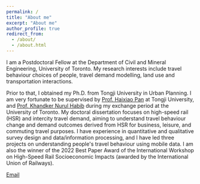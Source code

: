 ```yaml
---
permalink: /
title: "About me"
excerpt: "About me"
author_profile: true
redirect_from: 
  - /about/
  - /about.html
---
```

I am a Postdoctoral Fellow at the Department of Civil and Mineral Engineering, University of Toronto. My research interests include travel behaviour choices of people, travel demand modelling, land use and transportation interactions. 

Prior to that, I obtained my Ph.D. from Tongji University in Urban Planning. I am very fortunate to be supervised by [Prof. Haixiao Pan](https://upd-caup.tongji.edu.cn/16/70/c20527a202352/page.htm/) at Tongji University, and [Prof. Khandker Nurul Habib](https://www.khandkernurulhabib.com/) during my exchange period at the University of Toronto. My doctoral dissertation focuses on high-speed rail (HSR) and intercity travel demand, aiming to understand travel behaviour change and demand outcomes derived from HSR for business, leisure, and commuting travel purposes. I have experience in quantitative and qualitative survey design and data/information processing, and I have led three projects on understanding people's travel behaviour using mobile data. I am also the winner of the 2022 Best Paper Award of the International Workshop on High-Speed Rail Socioeconomic Impacts (awarded by the International Union of Railways). 

[Email](mailto:lucia.gao@mail.utoronto.ca)
